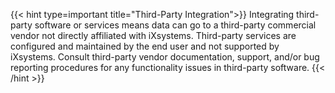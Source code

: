 &NewLine;

{{< hint type=important title="Third-Party Integration">}}
Integrating third-party software or services means data can go to a third-party commercial vendor not directly affiliated with iXsystems.
Third-party services are configured and maintained by the end user and not supported by iXsystems.
Consult third-party vendor documentation, support, and/or bug reporting procedures for any functionality issues in third-party software.
{{< /hint >}}
